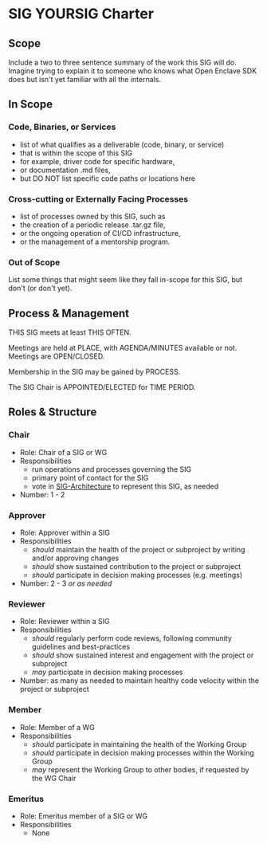 SIG YOURSIG Charter
===================

## Scope

Include a two to three sentence summary of the work this SIG will do. Imagine
trying to explain it to someone who knows what Open Enclave SDK does but isn't
yet familiar with all the internals.

## In Scope

### Code, Binaries, or Services

- list of what qualifies as a deliverable (code, binary, or service)
- that is within the scope of this SIG
- for example, driver code for specific hardware,
- or documentation .md files,
- but DO NOT list specific code paths or locations here

### Cross-cutting or Externally Facing Processes

- list of processes owned by this SIG, such as
- the creation of a periodic release .tar.gz file,
- or the ongoing operation of CI/CD infrastructure,
- or the management of a mentorship program.

### Out of Scope

List some things that might seem like they fall in-scope for this SIG, but don't (or don't yet).

## Process & Management

THIS SIG meets at least THIS OFTEN.

Meetings are held at PLACE, with AGENDA/MINUTES available or not. Meetings are OPEN/CLOSED.

Membership in the SIG may be gained by PROCESS.

The SIG Chair is APPOINTED/ELECTED for TIME PERIOD.

## Roles & Structure

### Chair

- Role: Chair of a SIG or WG
- Responsibilities
  - run operations and processes governing the SIG
  - primary point of contact for the SIG
  - vote in [SIG-Architecture](../sig-architecture/README.md) to represent this SIG, as needed
- Number: 1 - 2

### Approver

- Role: Approver within a SIG
- Responsibilities
  - *should* maintain the health of the project or subproject by writing and/or approving changes
  - *should* show sustained contribution to the project or subproject
  - *should* participate in decision making processes (e.g. meetings)
- Number: 2 - 3 *or as needed*

### Reviewer

- Role: Reviewer within a SIG
- Responsibilities
  - *should* regularly perform code reviews, following community guidelines and best-practices
  - *should* show sustained interest and engagement with the project or subproject
  - *may* participate in decision making processes
- Number: as many as needed to maintain healthy code velocity within the project or subproject

### Member

- Role: Member of a WG
- Responsibilities
  - *should* participate in maintaining the health of the Working Group
  - *should* participate in decision making processes within the Working Group
  - *may* represent the Working Group to other bodies, if requested by the WG Chair

### Emeritus

- Role: Emeritus member of a SIG or WG
- Responsibilities
  - None
